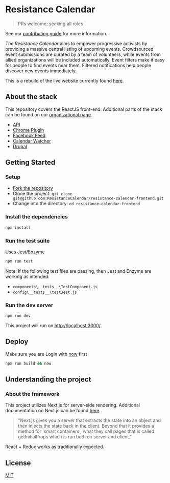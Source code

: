 # Resistance Calendar

> PRs welcome; seeking all roles

See our [contributing guide](CONTRIBUTING.md) for more information.

*The Resistance Calendar* aims to empower progressive activists by providing a massive central listing of upcoming events. Crowdsourced event submissions are curated by a team of volunteers, while events from allied organizations will be included automatically. Event filters make it easy for people to find events near them. Filtered notifications help people discover new events immediately. 

This is a rebuild of the live website currently found [here](https://www.resistancecalendar.org/).

## About the stack

This repository covers the ReactJS front-end.  Additional parts of the stack can be found on our [organizational page](https://github.com/ResistanceCalendar).

- [API](https://github.com/ResistanceCalendar/resistance-calendar-api)
- [Chrome Plugin](https://github.com/ResistanceCalendar/resistance-calendar-chrome-ext)
- [Facebook Feed](https://github.com/ResistanceCalendar/FacebookFeed)
- [Calendar Watcher](https://github.com/ResistanceCalendar/resistance-cal-watcher)
- [Drupal](https://github.com/ResistanceCalendar/resistance-drupal)

## Getting Started

### Setup

- [Fork the repository](https://help.github.com/articles/fork-a-repo/)
- Clone the project: `git clone git@github.com:ResistanceCalendar/resistance-calendar-frontend.git`
- Change into the directory: `cd resistance-calendar-frontend`

### Install the dependencies

```sh
npm install
```

### Run the test suite

Uses [Jest](https://facebook.github.io/jest/)/[Enzyme](http://airbnb.io/enzyme/)

```sh
npm run test
```

Note: If the following test files are passing, then Jest and Enzyme are working as intended:

- `components\__tests__\TestComponent.js`
- `config\__tests__\testJest.js`

### Run the dev server

```sh
npm run dev
```

This project will run on [http://localhost:3000/](http://localhost:3000/).

## Deploy
Make sure you are Login with [now](zeit.co/now) first

```sh
npm run build && now
```

## Understanding the project

### About the framework

This project utilizes Next.js for server-side rendering.  Additional documentation on Next.js can be found [here](https://zeit.co/blog/next).

>"Next.js gives you a server that extracts the state into an object and then injects the state back in the client. Beyond that it provides a method for 'smart containers', what they call pages that is called getInitialProps which is run both on server and client."

React + Redux works as traditionally expected.

## License

[MIT](LICENSE)
